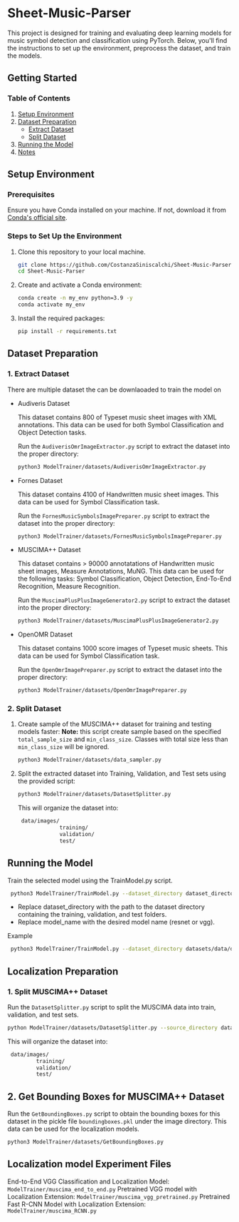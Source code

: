 # Sheet-Music-Parser 
This project is designed for training and evaluating deep learning models for music symbol detection and classification using PyTorch. Below, you'll find the instructions to set up the environment, preprocess the dataset, and train the models.


## Getting Started 

### Table of Contents
1. [Setup Environment](#setup-environment)
2. [Dataset Preparation](#dataset-preparation)
   - [Extract Dataset](#extract-dataset)
   - [Split Dataset](#split-dataset)
3. [Running the Model](#running-the-model)
4. [Notes](#notes)


## Setup Environment

### Prerequisites
Ensure you have Conda installed on your machine. If not, download it from [Conda's official site](https://docs.conda.io/projects/conda/en/latest/user-guide/install/index.html).


### Steps to Set Up the Environment
1. Clone this repository to your local machine.
   ```bash
   git clone https://github.com/CostanzaSiniscalchi/Sheet-Music-Parser.git
   cd Sheet-Music-Parser
   ```

2. Create and activate a Conda environment:
   ```bash
   conda create -n my_env python=3.9 -y
   conda activate my_env
   ```

3. Install the required packages:
   ```bash
   pip install -r requirements.txt
   ```

## Dataset Preparation

### 1. Extract Dataset

There are multiple dataset the can be downlaoaded to train the model on 

- Audiveris Dataset

   This dataset contains 800 of Typeset music sheet images with XML annotations. This data can be used for both Symbol Classification and Object Detection tasks.

   Run the `AudiverisOmrImageExtractor.py` script to extract the dataset into the proper directory: 
   ```bash
   python3 ModelTrainer/datasets/AudiverisOmrImageExtractor.py
   ```

- Fornes Dataset

   This dataset contains 4100 of Handwritten music sheet images. This data can be used for Symbol Classification task.

   Run the `FornesMusicSymbolsImagePreparer.py` script to extract the dataset into the proper directory: 
   ```bash
   python3 ModelTrainer/datasets/FornesMusicSymbolsImagePreparer.py
   ```

- MUSCIMA++ Dataset

   This dataset contains > 90000 annotatations of Handwritten music sheet images, Measure Annotations, MuNG. This data can be used for the following tasks: Symbol Classification, Object Detection, End-To-End Recognition, Measure Recognition.

   Run the `MuscimaPlusPlusImageGenerator2.py` script to extract the dataset into the proper directory: 
   ```bash
   python3 ModelTrainer/datasets/MuscimaPlusPlusImageGenerator2.py
   ```

- OpenOMR Dataset

   This dataset contains 1000 score images of Typeset music sheets. This data can be used for Symbol Classification task.

   Run the `OpenOmrImagePreparer.py` script to extract the dataset into the proper directory: 
   ```bash
   python3 ModelTrainer/datasets/OpenOmrImagePreparer.py
   ```

### 2. Split Dataset
1. Create sample of the MUSCIMA++ dataset for training and testing models faster:
   **Note:** this script create sample based on the specified `total_sample_size` and `min_class_size`. Classes with total size less than `min_class_size` will be ignored. 
   ```bash
   python3 ModelTrainer/datasets/data_sampler.py
   ```


2. Split the extracted dataset into Training, Validation, and Test sets using the provided script:

   ```bash
   python3 ModelTrainer/datasets/DatasetSplitter.py
   ```

   This will organize the dataset into:

   ```bash
    data/images/
                training/
                validation/
                test/
   ```

## Running the Model
Train the selected model using the TrainModel.py script.
   ```bash
    python3 ModelTrainer/TrainModel.py --dataset_directory dataset_directory --model_name model_name
   ```
- Replace dataset_directory with the path to the dataset directory containing the training, validation, and test folders.
- Replace model_name with the desired model name (resnet or vgg).

Example
   ```bash
    python3 ModelTrainer/TrainModel.py --dataset_directory datasets/data/data --model_name resnet
   ```

## Localization Preparation

### 1. Split MUSCIMA++ Dataset
Run the `DatasetSplitter.py` script to split the MUSCIMA data into train, validation, and test sets.
```bash
python ModelTrainer/datasets/DatasetSplitter.py --source_directory data/data/muscima_pp_raw/v2.0/data --destination_directory data/data/muscima_pp_raw/v2.0/data/images
```
   This will organize the dataset into:

   ```bash
    data/images/
            training/
            validation/
            test/
   ```

## 2. Get Bounding Boxes for MUSCIMA++ Dataset
   Run the `GetBoundingBoxes.py` script to obtain the bounding boxes for this dataset in the pickle file `boundingboxes.pkl` under the image directory. This data can be used for the localization models.
   ```bash
   python3 ModelTrainer/datasets/GetBoundingBoxes.py
   ```

## Localization model Experiment Files
End-to-End VGG Classification and Localization Model: `ModelTrainer/muscima_end_to_end.py`
Pretrained VGG model with Localization Extension: `ModelTrainer/muscima_vgg_pretrained.py`
Pretrained Fast R-CNN Model with Localization Extension: `ModelTrainer/muscima_RCNN.py`
